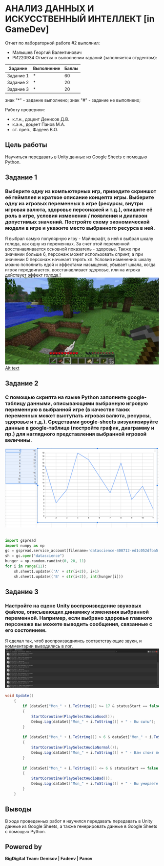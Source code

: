 # АНАЛИЗ ДАННЫХ И ИСКУССТВЕННЫЙ ИНТЕЛЛЕКТ [in GameDev]
Отчет по лабораторной работе #2 выполнил:
- Малышев Георгий Валентинович
- РИ220934
Отметка о выполнении заданий (заполняется студентом):

| Задание | Выполнение | Баллы |
| ------ | ------ | ------ |
| Задание 1 | * | 60 |
| Задание 2 | * | 20 |
| Задание 3 | * | 20 |

знак "*" - задание выполнено; знак "#" - задание не выполнено;

Работу проверили:
- к.т.н., доцент Денисов Д.В.
- к.э.н., доцент Панов М.А.
- ст. преп., Фадеев В.О.



## Цель работы
Научиться передавать в Unity данные из Google Sheets с помощью Python.

## Задание 1
### Выберите одну из компьютерных игр, приведите скриншот её геймплея и краткое описание концепта игры. Выберите одну из игровых переменных в игре (ресурсы, внутри игровая валюта, здоровье персонажей и т.д.), опишите её роль в игре, условия изменения / появления и диапазон допустимых значений. Постройте схему экономической модели в игре и укажите место выбранного ресурса в ней.

Я выбрал самую популярную игру - Майнкрафт, в ней я выбрал шкалу голода, как одну из переменных. За счет этой переменной восстанавливается основной показатель - здоровье. Также при значении больше 6, персонаж может использовать спринт, а при значении 0 персонаж начинает терять хп. Условия изменения: шкалу можно пополнить едой и эффектами насыщения, убывает шкала, когда игрок передвигается, восстанавливает здоровье, или на игрока действует эффект голода.!
![Alt text](<Майнкрафт геймплей-1.jpg>)
[Alt text](<Экономическая схема-1.png>)


## Задание 2
### С помощью скрипта на языке Python заполните google-таблицу данными, описывающими выбранную игровую переменную в выбранной игре (в качестве таких переменных может выступать игровая валюта, ресурсы, здоровье и т.д.). Средствами google-sheets визуализируйте данные в google-таблице (постройте график, диаграмму и пр.) для наглядного представления выбранной игровой величины.
![Alt text](<График и таблица-1.png>)
```py

import gspread
import numpy as np
gc = gspread.service_account(filename='datascience-400712-ed1c052dfba5.json')
sh = gc.open("datascience")
hunger = np.random.randint(0, 20, 11)
for i in range(11):
    sh.sheet1.update(('A' + str(i+2)), i+1)
    sh.sheet1.update(('B' + str(i+2)), int(hunger[i]))

```

## Задание 3
### Настройте на сцене Unity воспроизведение звуковых файлов, описывающих динамику изменения выбранной переменной. Например, если выбрано здоровье главного персонажа вы можете выводить сообщения, связанные с его состоянием.

Я сделал так, чтоб воспроизводились соответствующие звуки, и комментарии выводились в лог.
![Alt text](unity-1.png)
```c#
void Update()
    {
        if (dataSet["Mon_" + i.ToString()] >= 17 & statusStart == false & i != dataSet.Count)
        {
            StartCoroutine(PlaySelectAudioGood());
            Debug.Log(dataSet["Mon_" + i.ToString()] + " - Вы сыты");
        }

        if (dataSet["Mon_" + i.ToString()] > 6 & dataSet["Mon_" + i.ToString()] < 17 & statusStart == false & i != dataSet.Count)
        {
            StartCoroutine(PlaySelectAudioNormal());
            Debug.Log(dataSet["Mon_" + i.ToString()] + " - Вам стоит перекусить");
        }

        if (dataSet["Mon_" + i.ToString()] <= 6 & statusStart == false & i != dataSet.Count)
        {
            StartCoroutine(PlaySelectAudioBad());
            Debug.Log(dataSet["Mon_" + i.ToString()] + " - Вы умираете от голода");
        }
    }
```

## Выводы

В ходе проведенных работ я научился передавать передавать в Unity данные из Google Sheets, а также генерировать данные в Google Sheets с помощью Python.



## Powered by

**BigDigital Team: Denisov | Fadeev | Panov**
